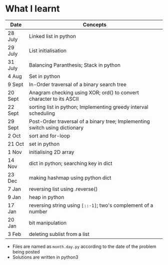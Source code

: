 # What I learnt

| Date    | Concepts                                                                    |
| ------- | --------------------------------------------------------------------------- |
| 28 July | Linked list in python                                                       |
| 29 July | List initialisation                                                         |
| 31 July | Balancing Paranthesis; Stack in python                                      |
| 4 Aug   | Set in python                                                               |
| 9  Sept | In-Order traversal of a binary search tree                                  |
| 20 Sept | Anagram checking using XOR; ord() to convert character to its ASCII         |
| 22 Sept | sorting list in python; Implementing greedy interval scheduling             |
| 29 Sept | Post-Order traversal of a binary tree; Implementing switch using dictionary |
| 2 Oct   | sort and for-loop                                                           |
| 21 Oct  | set in python                                                               |
| 1 Nov   | initialising 2D array                                                       |
| 14 Nov  | dict in python; searching key in dict                                       |
| 23 Dec  | making hashmap using python dict                                            |
| 7 Jan   | reversing list using .reverse()                                             |
| 9 Jan   | heap in python                                                              |
| 17 Jan  | reversing string using `[::-1]`; two's complement of a number               |
| 20 Jan  | bit manipulation                                                            |
| 3 Feb   | deleting sublist from a list                                                |


* Files are named as `month.day.py` according to the date of the problem being posted
* Solutions are written in python3